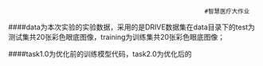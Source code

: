                                                           #智慧医疗大作业
####data为本次实验的实验数据，采用的是DRIVE数据集在data目录下的test为测试集共20张彩色眼底图像，training为训练集共20张彩色眼底图像； 


####task1.0为优化前的训练模型代码，task2.0为优化后的
